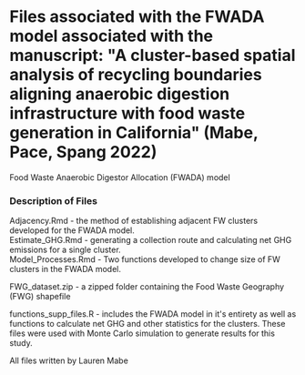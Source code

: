 # Files associated with the FWADA model associated with the manuscript: "A cluster-based spatial analysis of recycling boundaries aligning anaerobic digestion infrastructure with food waste generation in California" (Mabe, Pace, Spang 2022)

Food Waste Anaerobic Digestor Allocation (FWADA) model

### Description of Files

Adjacency.Rmd - the method of establishing adjacent FW clusters developed for the FWADA model.  
Estimate_GHG.Rmd - generating a collection route and calculating net GHG emissions for a single cluster.  
Model_Processes.Rmd - Two functions developed to change size of FW clusters in the FWADA model.

FWG_dataset.zip - a zipped folder containing the Food Waste Geography (FWG) shapefile

functions_supp_files.R - includes the FWADA model in it's entirety as well as functions to calculate net GHG and other statistics for the clusters. These files were used with Monte Carlo simulation to generate results for this study.

All files written by Lauren Mabe
